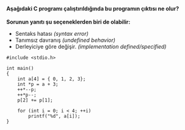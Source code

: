 #### Aşağıdaki C programı çalıştırıldığında bu programın çıktısı ne olur?

**Sorunun yanıtı şu seçeneklerden biri de olabilir:**
+ Sentaks hatası *(syntax error)*
+ Tanımsız davranış *(undefined behavior)*
+ Derleyiciye göre değişir. *(implementation defined/specified)*


```
#include <stdio.h>

int main()
{
	int a[4] = { 0, 1, 2, 3};
	int *p = a + 3;
	++*--p;
	++*p--;
	p[2] += p[1];

	for (int i = 0; i < 4; ++i)
		printf("%d", a[i]);
}
```
